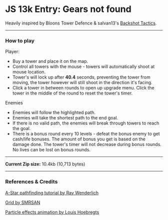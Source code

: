 # JS 13k Entry: Gears not found
Heavily inspired by Bloons Tower Defence & salvan13's [Backshot Tactics](https://backshot-tactics.herokuapp.com/).
___
### How to play
Player:
 - Buy a tower and place it on the map.
 - Control all towers with the mouse - towers will automatically shoot at mouse location.
 - Tower's will lock up after **40.4** seconds, preventing the tower from moving, the tower however will still shoot in the direction it's facing.
 - Click a tower in between rounds to open up upgrade menu. Click the tower in the middle of the round to reset the tower's timer.

Enemies
 - Enemies will follow the highlighted path.
 - Enemies will take the shortest path to the end goal.
 - If there is no valid path, the enemies will break through towers to reach the goal.
 - There is a bonus round every 10 levels - defeat the bonus enemy to get cash/life bonuses. The amount of bonus you get is based on the damage done. The tower's timer will not decrease during bonus rounds. No lives can be lost on bonus rounds.
___
**Current Zip size:** 10.4kb (10,713 bytes)
___
### References & Credits
[A-Star pathfinding tutorial by Ray Wenderlich](https://www.raywenderlich.com/3016-introduction-to-a-pathfinding)

[Grid by SMRSAN](https://repl.it/@smrsan761)

[Particle effects animation by Louis Hoebregts](https://css-tricks.com/playing-with-particles-using-the-web-animations-api/)